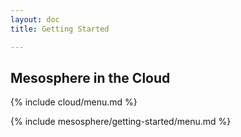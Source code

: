 ```yaml
---
layout: doc
title: Getting Started

---
```


## Mesosphere in the Cloud

{% include cloud/menu.md %}

{% include mesosphere/getting-started/menu.md %}
